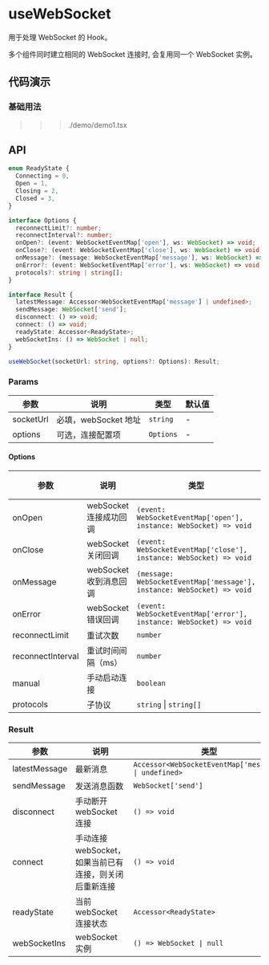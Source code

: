 # useWebSocket

用于处理 WebSocket 的 Hook。

多个组件同时建立相同的 WebSocket 连接时, 会复用同一个 WebSocket 实例。

## 代码演示

### 基础用法

>>> ./demo/demo1.tsx

## API

```typescript
enum ReadyState {
  Connecting = 0,
  Open = 1,
  Closing = 2,
  Closed = 3,
}

interface Options {
  reconnectLimit?: number;
  reconnectInterval?: number;
  onOpen?: (event: WebSocketEventMap['open'], ws: WebSocket) => void;
  onClose?: (event: WebSocketEventMap['close'], ws: WebSocket) => void;
  onMessage?: (message: WebSocketEventMap['message'], ws: WebSocket) => void;
  onError?: (event: WebSocketEventMap['error'], ws: WebSocket) => void;
  protocols?: string | string[];
}

interface Result {
  latestMessage: Accessor<WebSocketEventMap['message'] | undefined>;
  sendMessage: WebSocket['send'];
  disconnect: () => void;
  connect: () => void;
  readyState: Accessor<ReadyState>;
  webSocketIns: () => WebSocket | null;
}

useWebSocket(socketUrl: string, options?: Options): Result;
```

### Params

| 参数      | 说明                 | 类型      | 默认值 |
| --------- | -------------------- | --------- | ------ |
| socketUrl | 必填，webSocket 地址 | `string`  | -      |
| options   | 可选，连接配置项     | `Options` | -      |

#### Options

| 参数              | 说明                   | 类型                                                                   | 默认值  |
| ----------------- | ---------------------- | ---------------------------------------------------------------------- | ------- |
| onOpen            | webSocket 连接成功回调 | `(event: WebSocketEventMap['open'], instance: WebSocket) => void`      | -       |
| onClose           | webSocket 关闭回调     | `(event: WebSocketEventMap['close'], instance: WebSocket) => void`     | -       |
| onMessage         | webSocket 收到消息回调 | `(message: WebSocketEventMap['message'], instance: WebSocket) => void` | -       |
| onError           | webSocket 错误回调     | `(event: WebSocketEventMap['error'], instance: WebSocket) => void`     | -       |
| reconnectLimit    | 重试次数               | `number`                                                               | `3`     |
| reconnectInterval | 重试时间间隔（ms）     | `number`                                                               | `3000`  |
| manual            | 手动启动连接           | `boolean`                                                              | `false` |
| protocols         | 子协议                 | `string` \| `string[]`                                                 | -       |

### Result

| 参数          | 说明                                                   | 类型                           |
| ------------- | ------------------------------------------------------ | ------------------------------ |
| latestMessage | 最新消息                                               | `Accessor<WebSocketEventMap['message'] \| undefined>` |
| sendMessage   | 发送消息函数                                           | `WebSocket['send']`            |
| disconnect    | 手动断开 webSocket 连接                                | `() => void`                   |
| connect       | 手动连接 webSocket，如果当前已有连接，则关闭后重新连接 | `() => void`                   |
| readyState    | 当前 webSocket 连接状态                                | `Accessor<ReadyState>`                   |
| webSocketIns  | webSocket 实例                                         | `() => WebSocket \| null`                    |
